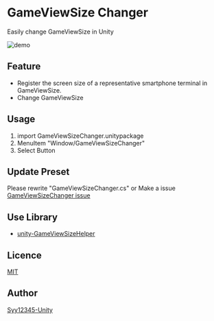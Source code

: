 # GameViewSize Changer


Easily change GameViewSize in Unity

![demo](demo1.gif)

## Feature
* Register the screen size of a representative smartphone terminal in GameViewSize.
* Change GameViewSize

## Usage
1. import GameViewSizeChanger.unitypackage
2. MenuItem "Window/GameViewSizeChanger"
3. Select Button

## Update Preset
Please rewrite "GameViewSizeChanger.cs" or Make a issue [GameViewSizeChanger issue](https://github.com/Syy12345-Unity/GameViewSizeChanger/issues)

## Use Library
* [unity-GameViewSizeHelper](https://github.com/anchan828/unity-GameViewSizeHelper)

## Licence

[MIT](https://github.com/tcnksm/tool/blob/master/LICENCE)

## Author

[Syy12345-Unity](https://github.com/Syy12345-Unity)
